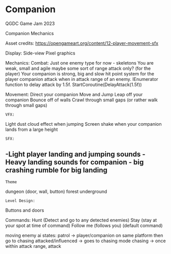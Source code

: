# Companion
QGDC Game Jam 2023

Companion Mechanics

Asset credits:
https://opengameart.org/content/12-player-movement-sfx


Display:
Side-view
Pixel graphics

Mechanics:
	Combat:
Just one enemy type for now - skeletons
You are weak, small and agile
maybe some sort of range attack only? (for the player)
Your companion is strong, big and slow
hit point system for the player
companion attack when in attack range of an enemy. IEnumerator function to delay attack by 1.5f. StartCoroutine(DelayAttack(1.5f))

Movement:
Direct your companion
Move and Jump
Leap off your companion
Bounce off of walls
Crawl through small gaps (or rather walk through small gaps)

	VFX:
Light dust cloud effect when jumping
Screen shake when your companion lands from a large height
	
	SFX:
-Light player landing and jumping sounds
-Heavy landing sounds for companion - big crashing rumble for big landing
-
	
	Theme
dungeon (door, wall, button)
forest
underground
	

	Level Design:
Buttons and doors

Commands:
Hunt (Detect and go to any detected enemies)
Stay (stay at your spot at time of command)
Follow me (follows you) (default command)

moving enemy ai states:
patrol -> player/companion on same platform then go to chasing
attacked/influenced -> goes to chasing mode
chasing -> once within attack range, attack

